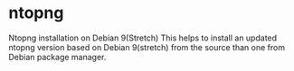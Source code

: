 # ntopng
Ntopng installation on Debian 9(Stretch)
This helps to install an updated ntopng version based on Debian 9(stretch) from the source than one from Debian package manager.
